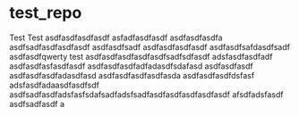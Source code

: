 # test_repo
Test
Test
asdfasdfasdfasdf
asfadfasdfasdf
asdfasdfasdfa
asdfsadfasdfasdfasdf
asdfasdfsadf
asdfasdfasdfasdf
asdfasdfsafdasdfsadf
asdfasdfqwerty
test
asdfasdfasdfasdfasdfsadfsdfasdf
adsfasdfasdfadf
asdfasdfasfasdfasdf
asdfasdfasdfadfadasdfsdafasd
asdfasdfasdf
asdfasdfasdfadasdfasd
asdfasdfasdfasdfasda
asdfasdfasdfdsfasf
adsfasdfadaasdfasdfsdf
asdfsadfasdfadsfasfsdafsadfadsfsadfasdfasdfasdfasdfasdf
afsdfadsfasdf
asdfsadfasdf
a
